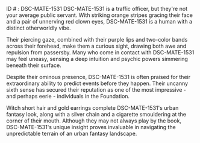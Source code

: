 ID # : DSC-MATE-1531
DSC-MATE-1531 is a traffic officer, but they're not your average public servant. With striking orange stripes gracing their face and a pair of unnerving red clown eyes, DSC-MATE-1531 is a human with a distinct otherworldly vibe.

Their piercing gaze, combined with their purple lips and two-color bands across their forehead, make them a curious sight, drawing both awe and repulsion from passersby. Many who come in contact with DSC-MATE-1531 may feel uneasy, sensing a deep intuition and psychic powers simmering beneath their surface.

Despite their ominous presence, DSC-MATE-1531 is often praised for their extraordinary ability to predict events before they happen. Their uncanny sixth sense has secured their reputation as one of the most impressive - and perhaps eerie - individuals in the Foundation.

Witch short hair and gold earrings complete DSC-MATE-1531's urban fantasy look, along with a silver chain and a cigarette smouldering at the corner of their mouth. Although they may not always play by the book, DSC-MATE-1531's unique insight proves invaluable in navigating the unpredictable terrain of an urban fantasy landscape.